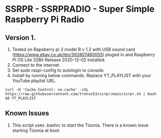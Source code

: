 # SSRPR - SSRPRADIO - Super Simple Raspberry Pi Radio

## Version 1.

1. Tested on Rapsberry pi 3 model B v 1.2 with USB sound card (https://www.ebay.co.uk/itm/392807460055) pluged in and Raspberry Pi OS Lite 32Bit Release 2020-12-02 installed.
2. Connect to the internet.
3. Set sudo raspi-config to autologin to console.
4. Install by running below commands. Replace YT_PLAYLIST with your YouTube playlist URL.

`curl -H 'Cache-Control: no-cache' -sSL https://raw.githubusercontent.com/tretos53/ssrpr/main/ssrpr.sh | bash $0 YT_PLAYLIST`

## Known Issues
1. This script uses .bashrc to start the Tizonia. There is a known issue starting Tizonia at boot.
